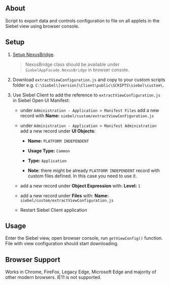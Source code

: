 
## About
Script to export data and controls configuration to file on all applets in the Siebel view using browser console.

## Setup
1. [Setup NexusBridge](https://github.com/ideaportriga/nexus-bridge/wiki/Setup-Nexus-Bridge).
	> NexusBridge class should be available under `SiebelAppFacade.NexusBridge` in browser console.
3.  Download `extractViewConfiguration.js` and copy to your custom scripts folder e.g.  `C:\Siebel\[version]\Client\public\SCRIPTS\siebel\custom\`.

4.  Use Siebel Client to add the reference to  `extractViewConfiguration.js`  in Siebel Open UI Manifest:

    -   under  `Administration - Application > Manifest Files`  add a new record with  **Name:**  `siebel/custom/extractViewConfiguration.js`

    -   under  `Administration - Application > Manifest Administration`  add a new record under  **UI Objects**:

        -   **Name:**  `PLATFORM INDEPENDENT`

        -   **Usage Type:**  `Common`

        -   **Type:**  `Application`

        -   **Note**: there might be already  `PLATFORM INDEPENDENT`  record with custom files defined. In this case you need to use it.

    -   add a new record under  **Object Expression**  with:  **Level:**  `1`

    -   add a new record under  **Files**  with:  **Name:**  `siebel/custom/extractViewConfiguration.js`

    -   Restart Siebel Client application

## Usage
Enter the Siebel view, open browser console, run `getViewConfig()` function.
File with view configuration should start downloading.

## Browser Support
Works in Chrome, FireFox, Legacy Edge, Microsoft Edge and majority of other modern browsers. IE11 is not supported.
